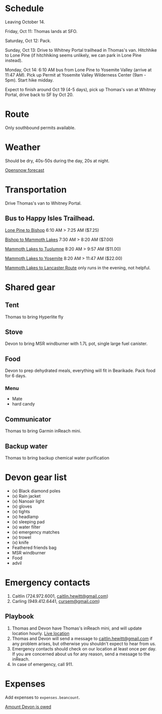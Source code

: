 # Schedule
Leaving October 14.

Friday,   Oct 11:  Thomas lands at SFO.

Saturday, Oct 12:  Pack.

Sunday,   Oct 13:  Drive to Whitney Portal trailhead in Thomas's van.
                   Hitchhike to Lone Pine (if hitchhiking seems unlikely, we can park in Lone Pine instead).

Monday,   Oct 14:  6:10 AM bus from Lone Pine to Yosemite Valley (arrive at 11:47 AM).
                   Pick up Permit at Yosemite Valley Wilderness Center (9am - 5pm).
                   Start hike midday.

Expect to finish around Oct 19 (4-5 days), pick up Thomas's van at Whitney
Portal, drive back to SF by Oct 20.

# Route
Only southbound permits available.

# Weather
Should be dry, 40s-50s during the day, 20s at night.

[Opensnow forecast](https://opensnow.com/dailysnow/tahoe/post/15406)

# Transportation
Drive Thomas's van to Whitney Portal.
## Bus to Happy Isles Trailhead.
  [Lone Pine to Bishop](https://www.estransit.com/routes-schedule/395-routes/lone-pine-express/)
    6:10 AM >  7:25 AM ($7.25)

  [Bishop to Mammoth Lakes](https://www.estransit.com/routes-schedule/395-routes/mammoth-express/)
    7:30 AM >  8:20 AM ($7.00)

  [Mammoth Lakes to Tuolumne](https://yarts.com/routes-and-schedules/mammoth-lakes-tuolumne-meadows-yosemite-valley/)
    8:20 AM >  9:57 AM ($11.00)

  [Mammoth Lakes to Yosemite](https://yarts.com/routes-and-schedules/mammoth-lakes-tuolumne-meadows-yosemite-valley/)
    8:20 AM > 11:47 AM ($22.00)

  [Mammoth Lakes to Lancaster Route](https://www.estransit.com/routes-schedule/395-routes/mammoth-lakes-to-lancaster/)
  only runs in the evening, not helpful.

# Shared gear
## Tent
Thomas to bring Hyperlite fly
## Stove
Devon to bring MSR windburner with 1.7L pot, single large fuel canister.
## Food
Devon to prep dehydrated meals, everything will fit in Bearikade. Pack food for 6 days.
### Menu
- Mate
- hard candy
## Communicator
Thomas to bring Garmin inReach mini.
## Backup water
Thomas to bring backup chemical water purification

# Devon gear list
- (x) Black diamond poles
- (x) Rain jacket
- (x) Nanoair light
- (x) gloves
- (x) tights
- (x) headlamp
- (x) sleeping pad
- (x) water filter
- (x) emergency matches
- (x) trowel
- (x) knife
- Feathered friends bag
- MSR windburner
- Food
- advil

# Emergency contacts
1. Caitlin (724.972.6001, caitlin.hewitt@gmail.com)
2. Carling (949.412.6441, cursem@gmail.com)

## Playbook
1. Thomas and Devon have Thomas's inReach mini, and will update location hourly.
   [Live location](https://us0-share.inreach.garmin.com/neodude)
2. Thomas and Devon will send a message to caitlin.hewitt@gmail.com if any
   problem arises, but otherwise you shouldn't expect to hear from us.
3. Emergency contacts should check on our location at least once per day. If you
   are concerned about us for any reason, send a message to the inReach.
4. In case of emergency, call 911.

# Expenses
Add expenses to `expenses.beancount`.

[Amount Devon is
owed](http://localhost:5000/jmt-expenses/query/?query_string=select+sum%28position%29+where+account+~+%22Devon%22)
